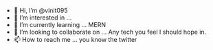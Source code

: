 - 👋 Hi, I’m @vinit095
- 👀 I’m interested in ...
- 🌱 I’m currently learning ... MERN
- 💞️ I’m looking to collaborate on ... Any tech you feel I should hope in.
- 📫 How to reach me ... you know the twitter

<!---
vinit095/vinit095 is a ✨ special ✨ repository because its `README.md` (this file) appears on your GitHub profile.
You can click the Preview link to take a look at your changes.
--->
